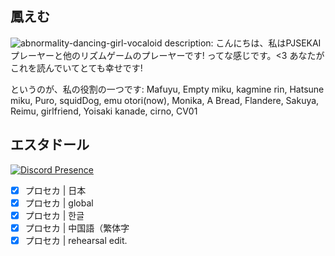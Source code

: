 ## 鳳えむ
![abnormality-dancing-girl-vocaloid](https://user-images.githubusercontent.com/117464679/211882563-592c52be-b82a-4ee5-9640-df673d150d4d.gif)
description: こんにちは、私はPJSEKAIプレーヤーと他のリズムゲームのプレーヤーです! ってな感じです。<3 あなたがこれを読んでいてとても幸せです!

というのが、私の役割の一つです: Mafuyu, Empty miku, kagmine rin, Hatsune miku, Puro, squidDog, emu otori(now), Monika, A Bread, Flandere, Sakuya, Reimu, girlfriend, Yoisaki kanade, cirno, CV01

## エスタドール
[![Discord Presence](https://lanyard-profile-readme.vercel.app/api/891490390794964992?theme=%?bg=ff66bC&animated=true&hideDiscrim=true&borderRadius=30px&idleMessage=おそらくプロジェクトセカイをプレイしている)](https://discord.com/users/891490390794964992)

- [x] プロセカ | 日本
- [x] プロセカ | global
- [x] プロセカ | 한글
- [x] プロセカ | 中国語（繁体字
- [x] プロセカ | rehearsal edit. 
